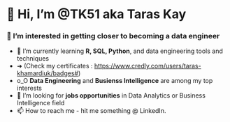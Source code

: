 # 👋 Hi, I’m **@TK51** aka Taras Kay
### 👀 I’m interested in getting closer to becoming a **data engineer**
- 🌱 I’m currently learning **R, SQL, Python**, and data engineering tools and techniques
- ➜ (Check my certificates : https://www.credly.com/users/taras-khamardiuk/badges#)
- o_O **Data Engineering** and **Busienss Intelligence** are among my top interests
- 🤝 I’m looking for **jobs opportunities** in Data Analytics or Business Intelligence field
- 📫 How to reach me - hit me something @ LinkedIn.

<!---
TK51/TK51 is a ✨ special ✨ repository because its `README.md` (this file) appears on your GitHub profile.
You can click the Preview link to take a look at your changes.
--->
